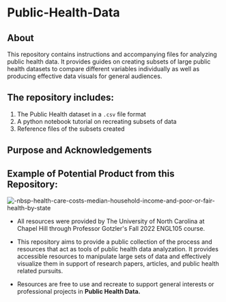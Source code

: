 # Public-Health-Data

## About

This repository contains instructions and accompanying files for analyzing public health data. It provides guides on creating subsets of large public health datasets to compare different variables individually as well as producing effective data visuals for general audiences. 

## The repository includes:
1) The Public Health dataset in a `.csv` file format
2) A python notebook tutorial on recreating subsets of data
3) Reference files of the subsets created

## Purpose and Acknowledgements 

## Example of Potential Product from this Repository:

![-nbsp-health-care-costs-median-household-income-and-poor-or-fair-health-by-state](https://user-images.githubusercontent.com/118237824/202950940-97a8acdd-d823-403a-a98c-3955a8a97677.png)

- All resources were provided by The University of North Carolina at Chapel Hill through Professor Gotzler's Fall 2022 ENGL105 course.

- This repository aims to provide a public collection of the process and resources that act as tools of public health data analyzation. It provides accessible resources to manipulate large sets of data and effectively visualize them in support of research papers, articles, and public health related pursuits. 

- Resources are free to use and recreate to support general interests or professional projects in **Public Health Data.**
